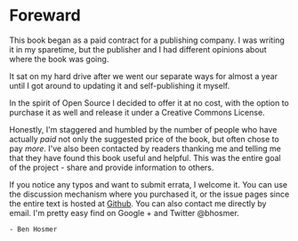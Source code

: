 # Foreward

This book began as a paid contract for a publishing company. I was writing it in my sparetime, but the publisher and I had different opinions about where the book was going.

It sat on my hard drive after we went our separate ways for almost a year until I got around to updating it and self-publishing it myself.

In the spirit of Open Source I decided to offer it at no cost, with the option to purchase it as well and release it under a Creative Commons License.

Honestly, I'm staggered and humbled by the number of people who have actually _paid_ not only the suggested price of the book, but often chose to pay _more_. I've also been contacted by readers thanking me and telling me that they have found this book useful and helpful. This was the entire goal of the project - share and provide information to others.

If you notice any typos and want to submit errata, I welcome it. You can use the discussion mechanism where you purchased it, or the issue pages since the entire text is hosted at [Github](https://github.com/benhosmer/getting-started-with-saltstack). You can also contact me directly by email. I'm pretty easy find on Google + and Twitter @bhosmer.

    - Ben Hosmer

